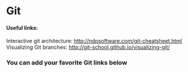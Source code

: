 # Git

#### Useful links:
Interactive git architecture:
http://ndpsoftware.com/git-cheatsheet.html
Visualizing Git branches:
 http://git-school.github.io/visualizing-git/


### You can add your favorite Git links below
